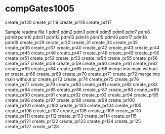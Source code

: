 # compGates1005
create_pr120
create_pr119
create_pr118
create_pr117

Sample readme file
1
pdm1
pdm2
pdm3
pdm4
pdm5
pdm6
pdm7
pdm8
pdm9
pdm10
pdm11
pdm12
pdm13
pdm14
pdm15
pdm16
pdm17
pdm18
pdm19
create_pr29
cerate_pr30
create_31
create_34
create_pr35
create_pr36
create_pr37
create_pr40
create_pr42
create_pr43
create_pr44
create_pr45
create_pr46
create_pr47
create_pr48
create_pr49
create_pr50
create_pr51
create_pr52
create_pr53
create_pr54
create_pr55
create_pr56
create_pr57
create_pr58
create_pr59
create_pr60
create_pr61
create_pr62
create_pr63
create_pr64
create_pr65
create_pr66
merge into main without pr
create_pr68
create_pr69
create_pr70
create_pr71
create_pr72
merge into main without pr
create_pr73
create_pr74
create_pr75
create_pr76
create_pr77
create_pr79
create_pr80
create_pr81
create_pr82
create_pr83
create_pr84
create_pr85
create_pr86
create_pr87
create_pr88
create_pr89
create_pr90
create_pr91
create_pr92
create_pr93
create_pr94
create_pr95
create_pr96
create_pr97
create_pr98
create_pr99
create_pr100
create_pr101
create_pr102
create_pr103
create_pr104
create_pr105
create_pr106
create_pr107
create_pr108
create_pr109
create_pr110
create_pr111
create_pr112
create_pr113
create_pr114
create_pr115
create_pr121
create_pr122
create_pr123
create_pr124
create_pr125
create_pr127
create_pr128
